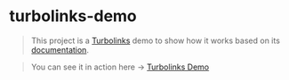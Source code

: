 # turbolinks-demo

> This project is a [Turbolinks](https://github.com/turbolinks/turbolinks/) demo to show how it works based on its [documentation](https://github.com/turbolinks/turbolinks/).

> You can see it in action here -> [Turbolinks Demo](http://turbolinks-demo.cristopherps.com/)
